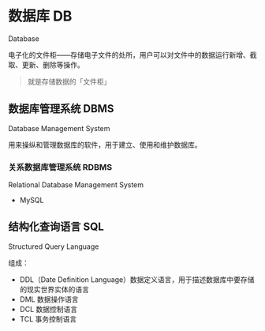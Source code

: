 # 数据库 DB

Database

电子化的文件柜——存储电子文件的处所，用户可以对文件中的数据运行新增、截取、更新、删除等操作。

> 就是存储数据的「文件柜」

## 数据库管理系统 DBMS

Database Management System

用来操纵和管理数据库的软件，用于建立、使用和维护数据库。

### 关系数据库管理系统 RDBMS

Relational Database Management System

- MySQL

## 结构化查询语言 SQL

Structured Query Language

组成：

- DDL（Date Definition Language）数据定义语言，用于描述数据库中要存储的现实世界实体的语言
- DML 数据操作语言
- DCL 数据控制语言
- TCL 事务控制语言